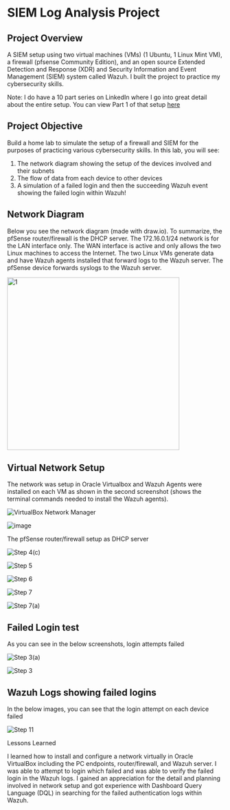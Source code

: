 <h1> SIEM Log Analysis Project </h1>

<h2> Project Overview </h2>

A SIEM setup using two virtual machines (VMs) (1 Ubuntu, 1 Linux Mint VM), a firewall (pfsense Community Edition), and an open source Extended Detection and Response (XDR) and Security Information and Event Management (SIEM) system called Wazuh. I built the project to practice my cybersecurity skills. 

Note: I do have a 10 part series on LinkedIn where I go into great detail about the entire setup. You can view Part 1 of that setup <a href="https://www.linkedin.com/pulse/siem-project-lab-setup-part-1-install-oracle-nicholas-piersimoni-puxte/?trackingId=%2Fq3V7dKkz2Gm6GlBAlkttQ%3D%3D">here</a> 

<h2> Project Objective </h2>

Build a home lab to simulate the setup of a firewall and SIEM for the purposes of practicing various cybersecurity skills. In this lab, you will see:

1. The network diagram showing the setup of the devices involved and their subnets
2. The flow of data from each device to other devices
3. A simulation of a failed login and then the succeeding Wazuh event showing the failed login within Wazuh!

<h2> Network Diagram </h2>

Below you see the network diagram (made with draw.io). To summarize, the pfSense router/firewall is the DHCP server. The 172.16.0.1/24 network is for the LAN interface only. The WAN interface is active and only allows the two Linux machines to access the Internet. The two Linux VMs generate data and have Wazuh agents installed that forward logs to the Wazuh server. The pfSense device forwards syslogs to the Wazuh server. 

<img width="401" alt="1" src="https://github.com/user-attachments/assets/95b9090b-fdc2-45d7-8893-67ec7ddcb0f5" />

<h2> Virtual Network Setup </h2>

The network was setup in Oracle Virtualbox and Wazuh Agents were installed on each VM as shown in the second screenshot (shows the terminal commands needed to install the Wazuh agents).

![VirtualBox Network Manager](https://github.com/user-attachments/assets/e397f62b-7754-4b78-a39a-f610da825067)

![image](https://github.com/user-attachments/assets/e316fdfa-f725-4393-ba77-b78f929a77f3)

The pfSense router/firewall setup as DHCP server

![Step 4(c)](https://github.com/user-attachments/assets/584ef296-38b6-43e0-b70a-b4d8ef310663)

![Step 5](https://github.com/user-attachments/assets/6326339c-e49f-4fa3-b0d9-e86b609eb24d)

![Step 6](https://github.com/user-attachments/assets/80f98af9-2e54-400c-9a62-722a43f88dfa)

![Step 7](https://github.com/user-attachments/assets/67cebe96-98e4-4760-a841-0a71f1435528)

![Step 7(a)](https://github.com/user-attachments/assets/e12db965-0ae6-48ec-86d9-c18db733cdef)


<h2> Failed Login test </h2>

As you can see in the below screenshots, login attempts failed

![Step 3(a)](https://github.com/user-attachments/assets/6fd7041b-baba-4b15-a19e-e7d36fd32dee)

![Step 3](https://github.com/user-attachments/assets/a0d34914-7b36-49ea-8bae-4646912cff22)


<h2> Wazuh Logs showing failed logins </h2>

In the below images, you can see that the login attempt on each device failed

![Step 11](https://github.com/user-attachments/assets/9c4b26d8-75ef-428a-aff4-8c1853bddd68)

Lessons Learned

I learned how to install and configure a network virtually in Oracle VirtualBox including the PC endpoints, router/firewall, and Wazuh server. I was able to attempt to login which failed and was able to verify the failed login in the Wazuh logs. I gained an appreciation for the detail and planning involved in network setup and got experience with Dashboard Query Language (DQL) in searching for the failed authentication logs within Wazuh. 



